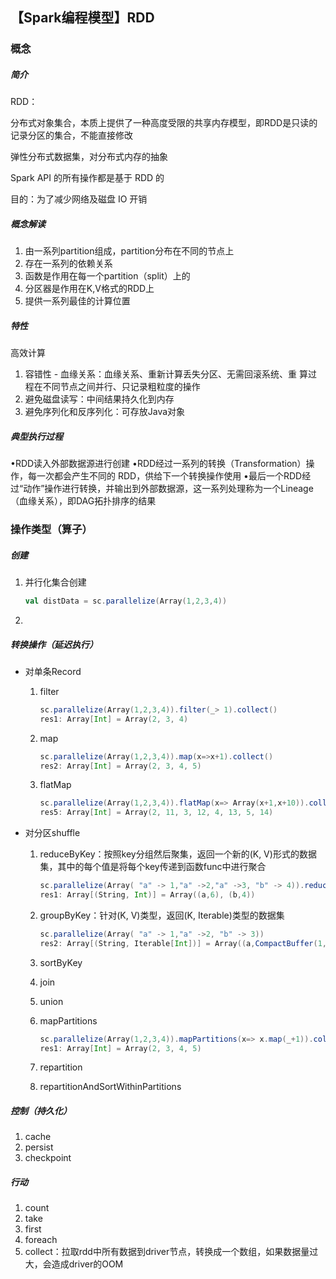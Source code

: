 ## 【Spark编程模型】RDD



###  概念

##### 简介

RDD：

分布式对象集合，本质上提供了一种高度受限的共享内存模型，即RDD是只读的记录分区的集合，不能直接修改

弹性分布式数据集，对分布式内存的抽象

Spark API 的所有操作都是基于 RDD 的

目的：为了减少网络及磁盘 IO 开销



##### 概念解读

1. 由一系列partition组成，partition分布在不同的节点上
2. 存在一系列的依赖关系
3. 函数是作用在每一个partition（split）上的
4. 分区器是作用在K,V格式的RDD上
5. 提供一系列最佳的计算位置



##### 特性

高效计算

1. 容错性 - 血缘关系：血缘关系、重新计算丢失分区、无需回滚系统、重
   算过程在不同节点之间并行、只记录粗粒度的操作
2. 避免磁盘读写：中间结果持久化到内存
3. 避免序列化和反序列化：可存放Java对象



##### 典型执行过程

•RDD读入外部数据源进行创建
•RDD经过一系列的转换（Transformation）操作，每一次都会产生不同的
RDD，供给下一个转换操作使用
•最后一个RDD经过“动作”操作进行转换，并输出到外部数据源，这一系列处理称为一个Lineage（血缘关系），即DAG拓扑排序的结果



### 操作类型（算子）



##### 创建

1. 并行化集合创建

   ```scala
   val distData = sc.parallelize(Array(1,2,3,4))
   ```

   

2. 



##### 转换操作（延迟执行）

- 对单条Record
  1. filter

     ```scala
     sc.parallelize(Array(1,2,3,4)).filter(_> 1).collect()
     res1: Array[Int] = Array(2, 3, 4)
     ```

     

  2. map

     ```scala
     sc.parallelize(Array(1,2,3,4)).map(x=>x+1).collect()
     res2: Array[Int] = Array(2, 3, 4, 5)
     ```

  3. flatMap

     ```scala
     sc.parallelize(Array(1,2,3,4)).flatMap(x=> Array(x+1,x+10)).collect()
     res5: Array[Int] = Array(2, 11, 3, 12, 4, 13, 5, 14)
     ```

     

- 对分区shuffle
  1. reduceByKey：按照key分组然后聚集，返回一个新的(K, V)形式的数据集，其中的每个值是将每个key传递到函数func中进行聚合

     ```scala
     sc.parallelize(Array( "a" -> 1,"a" ->2,"a" ->3, "b" -> 4)).reduceByKey((x,y)=> x+y).collect()
     res1: Array[(String, Int)] = Array((a,6), (b,4))
     ```

     

     

  2. groupByKey：针对(K, V)类型，返回(K, Iterable<V>)类型的数据集

     ```scala
     sc.parallelize(Array( "a" -> 1,"a" ->2, "b" -> 3))
     res2: Array[(String, Iterable[Int])] = Array((a,CompactBuffer(1, 2)), (b,CompactBuffer(3)))
     ```

     

  3. sortByKey

  4. join

  5. union

  6. mapPartitions

     ```scala
     sc.parallelize(Array(1,2,3,4)).mapPartitions(x=> x.map(_+1)).collect()
     res1: Array[Int] = Array(2, 3, 4, 5) 
     ```

  7. repartition

  8. repartitionAndSortWithinPartitions



##### 控制（持久化）

1. cache
2. persist
3. checkpoint

##### 行动

1. count
2. take
3. first
4. foreach
5. collect：拉取rdd中所有数据到driver节点，转换成一个数组，如果数据量过大，会造成driver的OOM